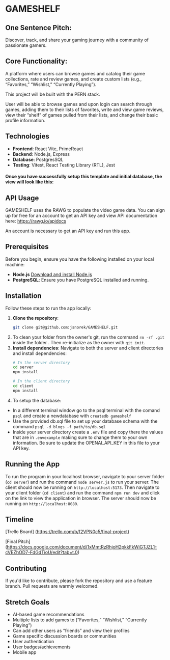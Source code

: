 # GAMESHELF

## One Sentence Pitch:
Discover, track, and share your gaming journey with a community of passionate gamers.


## Core Functionality:
 A platform where users can browse games and catalog their game collections, rate and review games, and create custom lists (e.g., “Favorites,” “Wishlist,” “Currently Playing”).


This project will be built with the PERN stack.

User will be able to browse games and upon login can search through games, adding them to their lists of favorites, write and view game reviews, view their “shelf” of games pulled from their lists, and change their basic profile information.

## Technologies
- **Frontend**: React Vite, PrimeReact
- **Backend**: Node.js, Express
- **Database**: PostgresSQL
- **Testing**: Vitest, React Testing Library (RTL), Jest

#### Once you have successfully setup this template and initial database, the view will look like this:

## API Usage
GAMESHELF uses the RAWG to populate the video game data. You can sign up for free for an account to get an API key and view API documentation here: https://rawg.io/apidocs

An account is necessary to get an API key and run this app.

## Prerequisites
Before you begin, ensure you have the following installed on your local machine:
- **Node.js** [Download and install Node.js](https://nodejs.org/)
- **PostgreSQL**: Ensure you have PostgreSQL installed and running.

## Installation
Follow these steps to run the app locally:
1. **Clone the repository**:
    ```bash
    git clone git@github.com:jsnorek/GAMESHELF.git
    ```
2. To clean your folder from the owner's git, run the command `rm -rf .git` inside the folder <NAMENEWDIRECTORY>. Then re-initialize as the owner with `git init`.
3. **Install dependencies**:
    Navigate to both the server and client directories and install dependencies:
    ```bash
    # In the server directory 
    cd server
    npm install
    
    # In the client directory
    cd client
    npm install
    ```
4. To setup the database:
* In a different terminal window go to the psql terminal with the comand `psql` and create a newdatabase with `createdb gameshelf`
* Use the provided db.sql file to set up your database schema with the command `psql -d blogs -f path/to/db.sql`
* Inside your server directory create a `.env` file and copy there the values that are in `.envexample` making sure to change them to your own information. Be sure to update the OPENAI_API_KEY in this file to your API key.

## Running the App
To run the program in your localhost browser, navigate to your server folder (`cd server`) and run the command `node server.js` to run your server. 
The client should now be running on `http://localhost:5173`.
Then navigate to your client folder (`cd client`) and run the command `npm run dev` and click on the link to view the application in browser.
The server should now be running on `http://localhost:8080`.

## Timeline

[Trello Board] (https://trello.com/b/f2VPN0c5/final-project)

[Final Pitch] (https://docs.google.com/document/d/1xMmtRzRhjoH2pkkFkWiGTJZL1-cVEZhOD7-FdGdTioU/edit?tab=t.0)

## Contributing
If you'd like to contribute, please fork the repository and use a feature branch. Pull requests are warmly welcomed.

## Stretch Goals
- AI-based game recommendations
- Multiple lists to add games to (“Favorites,” “Wishlist,” “Currently Playing”)
- Can add other users as “friends” and view their profiles
- Game specific discussion boards or communities
- User authentication
- User badges/achievements
- Mobile app
